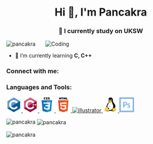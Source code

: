 <h1 align="center">Hi 👋, I'm Pancakra</h1>
<h3 align="center">📝 I currently study on UKSW</h3>
<img align="right" alt="Coding" width="400" src="https://media.giphy.com/media/5jbUB088YjtGU/giphy.gif"
<p align="left"> <img src="https://komarev.com/ghpvc/?username=pancakra&label=Profile%20views&color=0e75b6&style=flat" alt="pancakra" /> </p>

- 🌱 I’m currently learning **C, C++**

<h3 align="left">Connect with me:</h3>
<p align="left">
</p>

<h3 align="left">Languages and Tools:</h3>
<p align="left"> <a href="https://www.cprogramming.com/" target="_blank" rel="noreferrer"> <img src="https://raw.githubusercontent.com/devicons/devicon/master/icons/c/c-original.svg" alt="c" width="40" height="40"/> </a> <a href="https://www.w3schools.com/cpp/" target="_blank" rel="noreferrer"> <img src="https://raw.githubusercontent.com/devicons/devicon/master/icons/cplusplus/cplusplus-original.svg" alt="cplusplus" width="40" height="40"/> </a> <a href="https://www.w3schools.com/css/" target="_blank" rel="noreferrer"> <img src="https://raw.githubusercontent.com/devicons/devicon/master/icons/css3/css3-original-wordmark.svg" alt="css3" width="40" height="40"/> </a> <a href="https://www.w3.org/html/" target="_blank" rel="noreferrer"> <img src="https://raw.githubusercontent.com/devicons/devicon/master/icons/html5/html5-original-wordmark.svg" alt="html5" width="40" height="40"/> </a> <a href="https://www.adobe.com/in/products/illustrator.html" target="_blank" rel="noreferrer"> <img src="https://www.vectorlogo.zone/logos/adobe_illustrator/adobe_illustrator-icon.svg" alt="illustrator" width="40" height="40"/> </a> <a href="https://www.linux.org/" target="_blank" rel="noreferrer"> <img src="https://raw.githubusercontent.com/devicons/devicon/master/icons/linux/linux-original.svg" alt="linux" width="40" height="40"/> </a> <a href="https://www.photoshop.com/en" target="_blank" rel="noreferrer"> <img src="https://raw.githubusercontent.com/devicons/devicon/master/icons/photoshop/photoshop-line.svg" alt="photoshop" width="40" height="40"/> </a> </p>

<p><img align="left" src="https://github-readme-stats.vercel.app/api/top-langs?username=pancakra&show_icons=true&locale=en&layout=compact" alt="pancakra" /></p>

<p>&nbsp;<img align="center" src="https://github-readme-stats.vercel.app/api?username=pancakra&show_icons=true&locale=en" alt="pancakra" /></p>

<p><img align="center" src="https://github-readme-streak-stats.herokuapp.com/?user=pancakra&" alt="pancakra" /></p>
